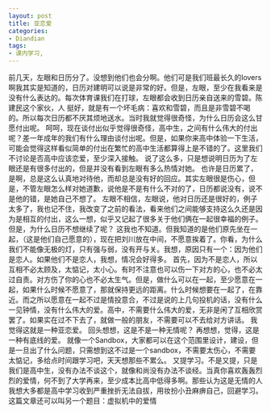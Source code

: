 ```yaml
---
layout: post
title: 亚恋爱
categories:
- Diandian
tags:
- 课内学习, 
---
```

前几天，左眼和日历分了。没想到他们也会分啊。他们可是我们班最长久的lovers啊我其实是知道的，日历对建明可以说是非常的好。但是，左眼，至少在我看来是没有什么表达的。每次体育课我们在打球，左眼都会收到日历亲自送来的雪碧。陈建民这个家伙，人 挺好，就是有一个坏毛病：喜欢和雪碧，而且是非雪碧不喝的。所以每次日历都不厌其烦地送水。当时我就觉得很奇怪，为什么日历会这么甘愿付出呢。 呵呵，现在谈付出似乎觉得很奇怪，高中生，之间有什么伟大的付出呢？差一年成年的我们有什么理由谈付出呢。但是，如果你来高中体验一下生活，可能会觉得这样看似简单的付出在繁忙的高中生活都算得上是不错的了。这里我们不讨论是否高中应该恋爱，至少深入接触。 说了这么多，只是想说明日历为了左眼还是有很多付出的，但是并没有看到左眼有多么热情对她。 也许是日历累了，是啊，总是这么认真地对待他，而却总是没有好的回应。其实左眼很是伤心，但是，不管左眼怎么样对她道歉，说他是不是有什么不对的了，日历都说没有，说不是他的错，是她自己不想了。 左眼不相信，左眼说，他对日历还是很好的，例子太多了，我也记不住，我改变了之前的看法，看来他们之间能够支持这么久还是因为是相互的付出，这么一想，似乎又记起了很多关于他们俩在一起很幸福的例子。但是，为什么日历不想继续了呢？ 这我也不知道。但我知道的是他们原先坐在一起，（这是他们自己愿意的），现在把刘川放在中间，不愿意挨着了。你看，为什么我们不能像无极的灯，只有强与弱，没有开与关。我想，原因只有一个：因为他们是恋人。如果他们不是恋人，我想，情况会好得多。 首先，因为不是恋人，所以互相不必太顾及，太惦记，太小心。有时不注意也可以伤一下对方的心，也不必太过自责。对方伤了你的心也不必太生气。但是，做什么可以在一起，至少愿意在一起，如果什么时候不愿意了，那就保持更远的距离。什么时候想要在一起了，在靠近。而之所以愿意在一起不过是情投意合，不过是说的上几句投机的话，没有什么一见钟情，没有什么伟大的爱。高中，不需要什么伟大的爱，无非是闲了互相欣赏罢了。如果实在过不下去了，就做一般的朋友，不需要可以不去给对方讲话。 我觉得这就是一种亚恋爱。 回头想想，这是不是一种无情呢？ 再想想，觉得，这是一种有底线的爱。 就像一个Sandbox，大家都可以在这个范围里设计，建设，但是一旦出了什么问题，只需想到这不过是一个sandbox，不需要太伤心，不需要太惦记，多给点时间跟学习吧，天天想那些不累么。 又提学习。不是又提，只是我们是高中生，没有办法不谈这个，就像和尚没有办法不谈经。当真你喜欢轰轰烈烈的爱情，何不到了大学再来，至少成本比高中低得多啊。那些认为这是无情的人我想大多都是高中学习收到严重挫折无法自拔，用妆扮小丑麻痹自己，回避学习。 这篇文章还可以叫另一个题目：虚拟机中的爱情